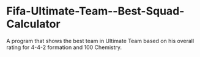 # Fifa-Ultimate-Team--Best-Squad-Calculator
A program that shows the best team in Ultimate Team based on his overall rating for 4-4-2 formation
and 100 Chemistry.
